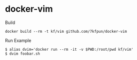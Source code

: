 docker-vim
==========

Build
```
docker build --rm -t kf/vim github.com/7kfpun/docker-vim
```

Run Example
```
$ alias dvim='docker run --rm -it -v $PWD:/root/pwd kf/vim'
$ dvim foobar.sh
```
